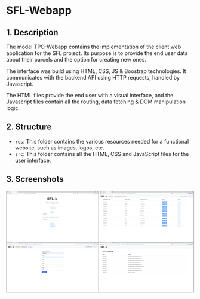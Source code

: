 # SFL-Webapp

## 1. Description
The model TPO-Webapp contains the implementation of the client web application for the SFL project. Its purpose is to provide the end user data about their parcels and the option for creating new ones. 

The interface was build using HTML, CSS, JS & Boostrap technologies. It communicates with the backend API using HTTP requests, handled by Javascript. 

The HTML files provide the end user with a visual interface, and the Javascript files contain all the routing, data fetching & DOM manipulation logic.


## 2. Structure
- `res`: This folder contains the various resources needed for a functional website, such as images, logos, etc.
- `src`: This folder contains all the HTML, CSS and JavaScript files for the user interface.


## 3. Screenshots
![Screenshots](res/screenshot1.png)
